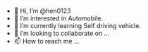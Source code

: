 - 👋 Hi, I’m @hen0123
- 👀 I’m interested in Automobile. 
- 🌱 I’m currently learning Self driving vehicle.
- 💞️ I’m looking to collaborate on ...
- 📫 How to reach me ...

<!---
hen0123/hen0123 is a ✨ special ✨ repository because its `README.md` (this file) appears on your GitHub profile.
You can click the Preview link to take a look at your changes.
--->
